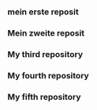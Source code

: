 ### mein erste reposit ###
### Mein zweite reposit ###
### My third repository ###
### My fourth repository ###
### My fifth repository ###

